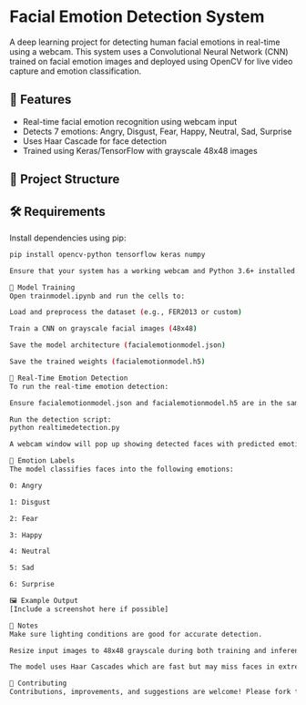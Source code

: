 # Facial Emotion Detection System

A deep learning project for detecting human facial emotions in real-time using a webcam. This system uses a Convolutional Neural Network (CNN) trained on facial emotion images and deployed using OpenCV for live video capture and emotion classification.

## 🧠 Features

- Real-time facial emotion recognition using webcam input
- Detects 7 emotions: Angry, Disgust, Fear, Happy, Neutral, Sad, Surprise
- Uses Haar Cascade for face detection
- Trained using Keras/TensorFlow with grayscale 48x48 images

## 📁 Project Structure


## 🛠️ Requirements

Install dependencies using pip:

```bash
pip install opencv-python tensorflow keras numpy

Ensure that your system has a working webcam and Python 3.6+ installed.

🧪 Model Training
Open trainmodel.ipynb and run the cells to:

Load and preprocess the dataset (e.g., FER2013 or custom)

Train a CNN on grayscale facial images (48x48)

Save the model architecture (facialemotionmodel.json)

Save the trained weights (facialemotionmodel.h5)

🎥 Real-Time Emotion Detection
To run the real-time emotion detection:

Ensure facialemotionmodel.json and facialemotionmodel.h5 are in the same directory.

Run the detection script:
python realtimedetection.py

A webcam window will pop up showing detected faces with predicted emotion labels.

🎯 Emotion Labels
The model classifies faces into the following emotions:

0: Angry

1: Disgust

2: Fear

3: Happy

4: Neutral

5: Sad

6: Surprise

🖼️ Example Output
[Include a screenshot here if possible]

📌 Notes
Make sure lighting conditions are good for accurate detection.

Resize input images to 48x48 grayscale during both training and inference.

The model uses Haar Cascades which are fast but may miss faces in extreme angles or occlusions.

🤝 Contributing
Contributions, improvements, and suggestions are welcome! Please fork the repo and open a pull request.
